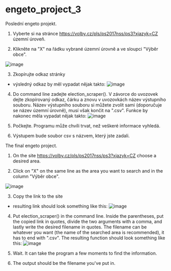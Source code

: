 # engeto_project_3
Poslední engeto projekt.
1. Vyberte si na stránce https://volby.cz/pls/ps2017nss/ps3?xjazyk=CZ územní úroveň.

2. Klikněte na "X" na řádku vybrané územní úrovně a ve sloupci "Výběr obce".

![image](https://user-images.githubusercontent.com/96142082/165354014-b7f90c25-e047-4aa2-a5d3-d83808a107b5.png)

3. Zkopírujte odkaz stránky 
- výsledný odkaz by měl vypadat nějak takto: 
![image](https://user-images.githubusercontent.com/96142082/165354417-0e55d403-141b-4a5a-93f1-8b4c191161f3.png)

4. Do command line zadejte election_scraper(). V závorce do uvozovek dejte zkopírovaný odkaz, čárku a znovu v uvozovkách název výstupního souboru. Název výstupního souboru si můžete zvolit sami (doporučuje se název územní úrovně), musí však končit na ".csv". Funkce by nakonec měla vypadat nějak takto:
![image](https://user-images.githubusercontent.com/96142082/166296691-7d890278-c64d-4e0b-b6bc-c545bcf895ae.png)


5. Počkejte. Programu může chvíli trvat, než veškeré informace vyhledá.

6. Výstupem bude soubor csv s názvem, který jste zadali.

The final engeto project.
1. On the site https://volby.cz/pls/ps2017nss/ps3?xjazyk=CZ choose a desired area.

2. Click on "X" on the same line as the area you want to search and in the column "Výběr obce".

![image](https://user-images.githubusercontent.com/96142082/165354014-b7f90c25-e047-4aa2-a5d3-d83808a107b5.png)

3. Copy the link to the site
- resulting link should look something like this: 
![image](https://user-images.githubusercontent.com/96142082/165354417-0e55d403-141b-4a5a-93f1-8b4c191161f3.png)

4. Put election_scraper() in the command line. Inside the parentheses, put the copied link in quotes, divide the two arguments with a comma, and lastly write the desired filename in quotes. The filename can be whatever you want (the name of the searched area is recommended), it has to end with ".csv". The resulting function should look something like this:
![image](https://user-images.githubusercontent.com/96142082/166296691-7d890278-c64d-4e0b-b6bc-c545bcf895ae.png)

5. Wait. It can take the program a few moments to find the information.

6. The output should be the filename you've put in.
